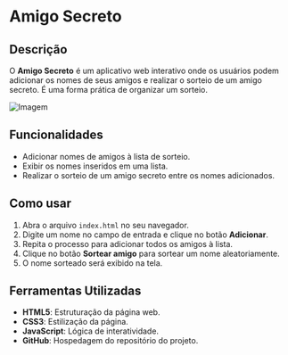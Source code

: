 # Amigo Secreto

## Descrição
O **Amigo Secreto** é um aplicativo web interativo onde os usuários podem adicionar os nomes de seus amigos e realizar o sorteio de um amigo secreto. É uma forma prática de organizar um sorteio.

![Imagem](https://img.freepik.com/fotos-gratis/caixa-de-presente-de-renderizacao-3d-com-pacote-de-presente-de-fita_107791-15904.jpg)

## Funcionalidades
- Adicionar nomes de amigos à lista de sorteio.
- Exibir os nomes inseridos em uma lista.
- Realizar o sorteio de um amigo secreto entre os nomes adicionados.

## Como usar
1. Abra o arquivo `index.html` no seu navegador.
2. Digite um nome no campo de entrada e clique no botão **Adicionar**.
3. Repita o processo para adicionar todos os amigos à lista.
4. Clique no botão **Sortear amigo** para sortear um nome aleatoriamente.
5. O nome sorteado será exibido na tela.
## Ferramentas Utilizadas
- **HTML5**: Estruturação da página web.
- **CSS3**: Estilização da página.
- **JavaScript**: Lógica de interatividade.
- **GitHub**: Hospedagem do repositório do projeto.


